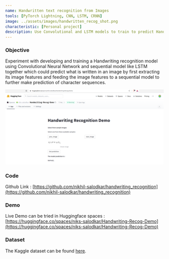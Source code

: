 ```yaml
---
name: Handwritten text recognition from Images
tools: [PyTorch Lightning, CNN, LSTM, CRNN]
image: ../assets/images/handwritten_recog_shot.png
characteristic: [Personal project]
description: Use Convolutional and LSTM models to train to predict Handwritten text from images 
---
```

### Objective
Experiment with developing and training a Handwriting recognition model using Convolutional Neural Network 
and sequential model like LSTM together which could predict what is written in an image by first extracting 
its image features and feeding the image features to a sequential model to further make prediction of character sequences.

![preview](../assets/images/handwritten_recog_shot.png)

### Code
Github Link : [https://github.com/nikhil-salodkar/handwriting_recognition](https://github.com/nikhil-salodkar/handwriting_recognition)

### Demo
Live Demo can be tried in Huggingface spaces : [https://huggingface.co/spaces/niks-salodkar/Handwriting-Recog-Demo](https://huggingface.co/spaces/niks-salodkar/Handwriting-Recog-Demo)

### Dataset
The Kaggle dataset can be found [here](https://www.kaggle.com/datasets/landlord/handwriting-recognition).